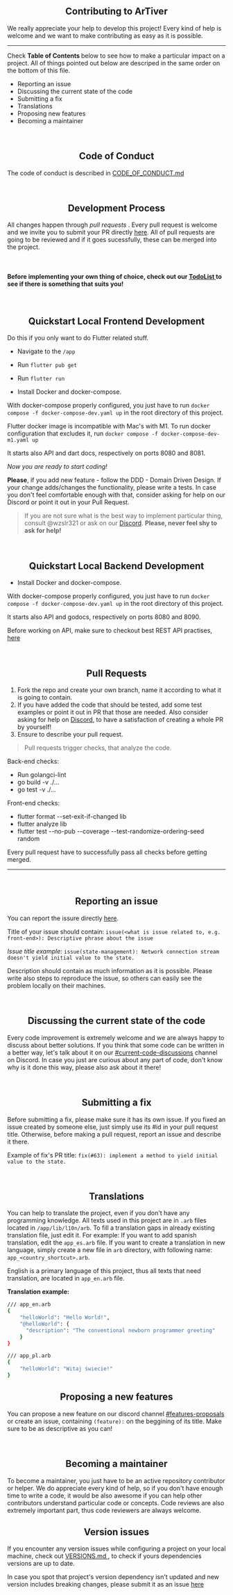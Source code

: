 <h2 align="center"> Contributing to ArTiver </h2>

We really appreciate your help to develop this project! 
Every kind of help is welcome and we want to make contributing as easy as it is possible.

---

Check <b> Table of Contents </b> below to see how to make a particular impact on a project.
All of things pointed out below are descriped in the same order on the bottom of this file.
* Reporting an issue
* Discussing the current state of the code
* Submitting a fix
* Translations   
* Proposing new features
* Becoming a maintainer

<br>

<h2 align="center"> Code of Conduct </h2>

The code of conduct is described in <a href="https://github.com/wzslr321/artiver/blob/main/CODE_OF_CONDUCT.md"> CODE_OF_CONDUCT.md </a>

<br> 
                                       
<h2 align="center"> Development Process </h2> 

All changes happen through <i> pull requests </i>. Every pull request is welcome and we invite you to submit your PR directly <a href="https://github.com/wzslr321/artiver/pulls"> here</a>. 
All of pull requests are going to be reviewed and if it goes sucessfully, these can be merged into the project.

<br>

#### Before implementing your own thing of choice, check out our <a href="https://github.com/wzslr321/artiver/projects/1"> TodoList </a> to see if there is something that suits you! 

<br> 

<h2 align="center"> Quickstart Local Frontend Development </h2>

Do this if you only want to do Flutter related stuff.

* Navigate to the `/app`
* Run `flutter pub get`
* Run `flutter run`
  
* Install Docker and docker-compose.

With docker-compose properly configured, you just have to run `docker compose -f docker-compose-dev.yaml up` in the root directory of this project.

Flutter docker image is incompatible with Mac's with M1. To run docker configuration that excludes it, run `docker compose -f docker-compose-dev-m1.yaml up`

It starts also API and dart docs, respectively on ports 8080 and 8081.

<i> Now you are ready to start coding! </i>

<b> Please</b>, if you add new feature - follow the DDD - Domain Driven Design. If your change adds/changes the functionality, please write a tests. In case you
don't feel comfortable enough with that, consider asking for help on our Discord or point it out in your Pull Request.

> If you are not sure what is the best way to implement particular thing, consult @wzslr321 or ask on our
<a href="https://discord.gg/cdSAMKuKwH"> Discord</a>. <b> Please, never feel shy to ask for help! </b>

<br>

<h2 align="center"> Quickstart Local Backend Development </h2>

* Install Docker and docker-compose.

With docker-compose properly configured, you just have to run `docker compose -f docker-compose-dev.yaml up` in the root directory of this project.

It starts also API and godocs, respectively on ports 8080 and 8090. 

Before working on API, make sure to checkout best REST API practises, <a href="https://stackoverflow.blog/2020/03/02/best-practices-for-rest-api-design/"> here </a>

<br>

<h2 align="center"> Pull Requests </h2>

1. Fork the repo and create your own branch, name it according to what it is going to contain. 
2. If you have added the code that should be tested, add some test examples or point it out in PR that those are needed. Also consider asking for help on 
<a href="https://discord.gg/CSkuazRqKG"> Discord</a>, to have a satisfaction of creating a whole PR by yourself!
3. Ensure to describe your pull request.

> Pull requests trigger checks, that analyze the code. 

Back-end checks: 
*  Run golangci-lint
*  go build -v ./...
*  go test -v ./...

Front-end checks: 
* flutter format --set-exit-if-changed lib
* flutter analyze lib
* flutter test --no-pub --coverage --test-randomize-ordering-seed random

Every pull request have to successfully pass all checks before getting merged. 

---

<br>

<h2 align="center"> Reporting an issue </h2> 

You can report the issure directly <a href="https://github.com/wzslr321/ativer/issues/new"> here</a>.

Title of your issue should contain: `issue(<what is issue related to, e.g. front-end>): Descriptive phrase about the issue`

<i> Issue title example: </i> `issue(state-management): Network connection stream doesn't yield initial value to the state.`

Description should contain as much information as it is possible. Please write also steps to reproduce the issue, so others can easily see the problem locally on their machines.

<br> 

<h2 align="center"> Discussing the current state of the code </h2>

Every code improvement is extremely welcome and we are always happy to discuss about better solutions. If you think that some code can be written in a better way, 
let's talk about it on our [#current-code-discussions](https://discord.gg/CSkuazRqKG) channel on Discord. In case you just are curious about any part of code, don't know
why is it done this way, please also ask about it there!

<br> 

<h2 align="center"> Submitting a fix </h2> 

Before submitting a fix, please make sure it has its own issue. If you fixed an issue created by someone else, just simply use its #id in your pull request title.
Otherwise, before making a pull request, report an issue and describe it there. 

Example of fix's PR title: `fix(#63): implement a method to yield initial value to the state.`

<br>

<h2 align="center"> Translations </h2>

You can help to translate the project, even if you don't have any programming knowledge. 
All texts used in this project are in `.arb` files located in `/app/lib/l10n/arb`.
To fill a translation gaps in already existing translation file, just edit it.
For example: If you want to add spanish translation, edit the `app_es.arb` file.
If you want to create a translation in new language, simply create a new file in `arb` directory,
with following name: `app_<country_shortcut>.arb`.

English is a primary language of this project, thus all texts that need translation, are 
located in `app_en.arb` file. 

<b> Translation example: </b>

```bash
/// app_en.arb
{
    "helloWorld": "Hello World!",
    "@helloWorld": {
      "description": "The conventional newborn programmer greeting"
    }
}

/// app_pl.arb
{
    "helloWorld": "Witaj świecie!"
}
```

<h2 align="center"> Proposing a new features </h2>

You can propose a new feature on our discord channel [#features-proposals](https://discord.gg/NqsCHwFFnQ) or create an issue, containing `(feature):` on the beggining of 
its title. Make sure to be as descriptive as you can! 

<br> 

<h2 align="center"> Becoming a maintainer </h2>

To become a maintainer, you just have to be an active repository contributor or helper. We do appreciate every kind of help, so if you don't have enough time to write
a code, it would be also awesome if you can help other contributors understand particular code or concepts. Code reviews are also extremely important part, thus code reviewers
are always welcome. 

<h2 align="center"> Version issues </h2>

If you encounter any version issues while configuring a project on your local machine,
check out <a href="https://github.com/wzslr321/artiver/blob/main/VERSIONS.md"> VERSIONS.md </a>,
to check if yours dependencies versions are up to date. 

In case you spot that project's version dependency isn't updated and new version 
includes breaking changes, please submit it as an issue <a href="https://github.com/wzslr321/ativer/issues/new"> here</a> 
